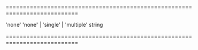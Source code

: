 <!--**
/*-------------------------------------------
    Auto-generated file. Do not modify.
-------------------------------------------

**-->
===========================================================================
<!--default-->'none'<!--/default-->
<!--acceptValues-->'none' | 'single' | 'multiple'<!--/acceptValues-->
<!--type-->string<!--/type-->
===========================================================================

<!--shortDescription-->

<!--/shortDescription-->

<!--fullDescription-->

<!--/fullDescription-->
